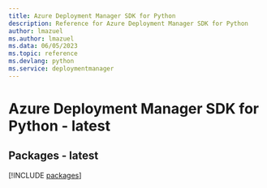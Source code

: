 ```yaml
---
title: Azure Deployment Manager SDK for Python
description: Reference for Azure Deployment Manager SDK for Python
author: lmazuel
ms.author: lmazuel
ms.data: 06/05/2023
ms.topic: reference
ms.devlang: python
ms.service: deploymentmanager
---
```

# Azure Deployment Manager SDK for Python - latest
## Packages - latest
[!INCLUDE [packages](deployment-manager-index.md)]